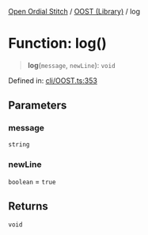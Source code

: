 [Open Ordial Stitch](../../README.md) / [OOST (Library)](../README.md) / log

# Function: log()

> **log**(`message`, `newLine`): `void`

Defined in: [cli/OOST.ts:353](https://github.com/open-ordinal/open-ordinal-stitch/blob/d39067d3efb0c294894ed876141d2df8afa60670/src/cli/OOST.ts#L353)

## Parameters

### message

`string`

### newLine

`boolean` = `true`

## Returns

`void`

